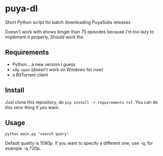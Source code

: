 # puya-dl

Short Python script for batch downloading PuyaSubs releases

Doesn't work with shows longer than 75 episodes because I'm too lazy to implement it properly. Should work tho

## Requirements
* Python... a new version I guess
* `xdg-open` (doesn't work on Windows for now)
* a BitTorrent client

## Install
Just clone this repository, do `pip install -r requirements.txt`. You can do this venv thing if you want.

## Usage
`python main.py "search query"`

Default quality is 1080p. If you want to specify a different one, use -q, for example -q 720p.